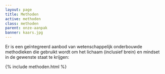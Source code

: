 ```yaml
---
layout: page
title: Methoden
active: methoden
class: methoden
parent: onze-aanpak
banner: kaars.jpg
---
```

Er is een geïntegreerd aanbod van wetenschappelijk onderbouwde methodieken die gebruikt wordt om het lichaam (inclusief brein) en mindset in de gewenste staat te krijgen:

{% include methoden.html %}
